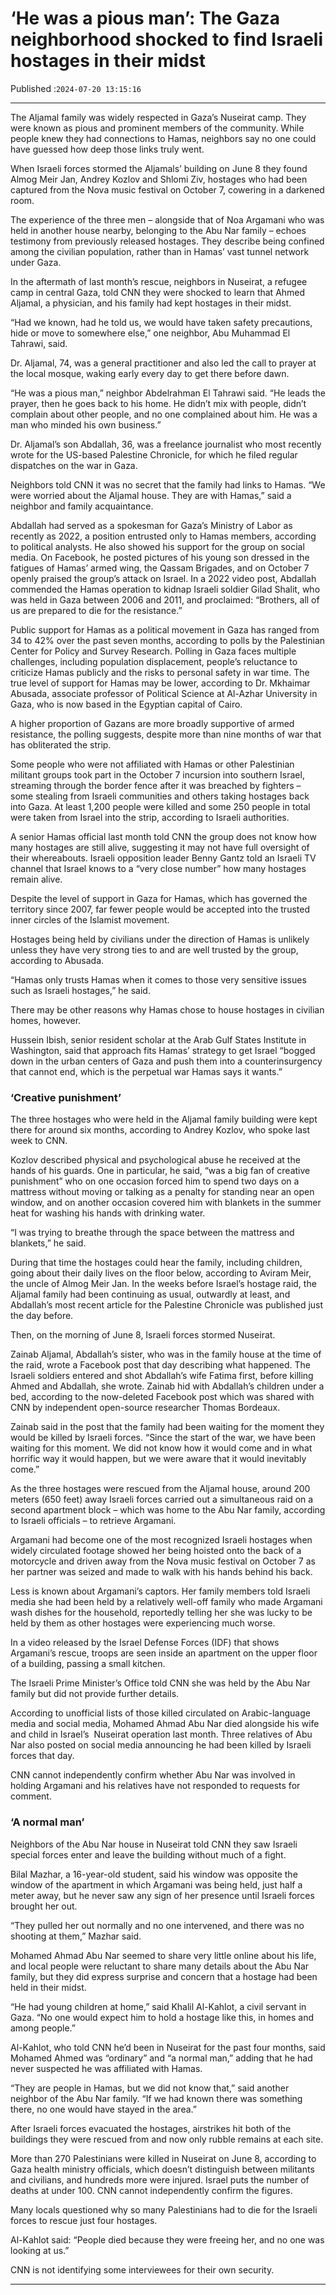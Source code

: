 # ‘He was a pious man’: The Gaza neighborhood shocked to find Israeli hostages in their midst

Published :`2024-07-20 13:15:16`

---

The Aljamal family was widely respected in Gaza’s Nuseirat camp. They were known as pious and prominent members of the community. While people knew they had connections to Hamas, neighbors say no one could have guessed how deep those links truly went.

When Israeli forces stormed the Aljamals’ building on June 8 they found Almog Meir Jan, Andrey Kozlov and Shlomi Ziv, hostages who had been captured from the Nova music festival on October 7, cowering in a darkened room.

The experience of the three men – alongside that of Noa Argamani who was held in another house nearby, belonging to the Abu Nar family – echoes testimony from previously released hostages. They describe being confined among the civilian population, rather than in Hamas’ vast tunnel network under Gaza.

In the aftermath of last month’s rescue, neighbors in Nuseirat, a refugee camp in central Gaza, told CNN they were shocked to learn that Ahmed Aljamal, a physician, and his family had kept hostages in their midst.

“Had we known, had he told us, we would have taken safety precautions, hide or move to somewhere else,” one neighbor, Abu Muhammad El Tahrawi, said.

Dr. Aljamal, 74, was a general practitioner and also led the call to prayer at the local mosque, waking early every day to get there before dawn.

“He was a pious man,” neighbor Abdelrahman El Tahrawi said. “He leads the prayer, then he goes back to his home. He didn’t mix with people, didn’t complain about other people, and no one complained about him. He was a man who minded his own business.”

Dr. Aljamal’s son Abdallah, 36, was a freelance journalist who most recently wrote for the US-based Palestine Chronicle, for which he filed regular dispatches on the war in Gaza.

Neighbors told CNN it was no secret that the family had links to Hamas. “We were worried about the Aljamal house. They are with Hamas,” said a neighbor and family acquaintance.

Abdallah had served as a spokesman for Gaza’s Ministry of Labor as recently as 2022, a position entrusted only to Hamas members, according to political analysts. He also showed his support for the group on social media. On Facebook, he posted pictures of his young son dressed in the fatigues of Hamas’ armed wing, the Qassam Brigades, and on October 7 openly praised the group’s attack on Israel. In a 2022 video post, Abdallah commended the Hamas operation to kidnap Israeli soldier Gilad Shalit, who was held in Gaza between 2006 and 2011, and proclaimed: “Brothers, all of us are prepared to die for the resistance.”

Public support for Hamas as a political movement in Gaza has ranged from 34 to 42% over the past seven months, according to polls by the Palestinian Center for Policy and Survey Research. Polling in Gaza faces multiple challenges, including population displacement, people’s reluctance to criticize Hamas publicly and the risks to personal safety in war time. The true level of support for Hamas may be lower, according to Dr. Mkhaimar Abusada, associate professor of Political Science at Al-Azhar University in Gaza, who is now based in the Egyptian capital of Cairo.

A higher proportion of Gazans are more broadly supportive of armed resistance, the polling suggests, despite more than nine months of war that has obliterated the strip.

Some people who were not affiliated with Hamas or other Palestinian militant groups took part in the October 7 incursion into southern Israel, streaming through the border fence after it was breached by fighters – some stealing from Israeli communities and others taking hostages back into Gaza. At least 1,200 people were killed and some 250 people in total were taken from Israel into the strip, according to Israeli authorities.

A senior Hamas official last month told CNN the group does not know how many hostages are still alive, suggesting it may not have full oversight of their whereabouts. Israeli opposition leader Benny Gantz told an Israeli TV channel that Israel knows to a “very close number” how many hostages remain alive.

Despite the level of support in Gaza for Hamas, which has governed the territory since 2007, far fewer people would be accepted into the trusted inner circles of the Islamist movement.

Hostages being held by civilians under the direction of Hamas is unlikely unless they have very strong ties to and are well trusted by the group, according to Abusada.

“Hamas only trusts Hamas when it comes to those very sensitive issues such as Israeli hostages,” he said.

There may be other reasons why Hamas chose to house hostages in civilian homes, however.

Hussein Ibish, senior resident scholar at the Arab Gulf States Institute in Washington, said that approach fits Hamas’ strategy to get Israel “bogged down in the urban centers of Gaza and push them into a counterinsurgency that cannot end, which is the perpetual war Hamas says it wants.”

### ‘Creative punishment’

The three hostages who were held in the Aljamal family building were kept there for around six months, according to Andrey Kozlov, who spoke last week to CNN.

Kozlov described physical and psychological abuse he received at the hands of his guards. One in particular, he said, “was a big fan of creative punishment” who on one occasion forced him to spend two days on a mattress without moving or talking as a penalty for standing near an open window, and on another occasion covered him with blankets in the summer heat for washing his hands with drinking water.

“I was trying to breathe through the space between the mattress and blankets,” he said.

During that time the hostages could hear the family, including children, going about their daily lives on the floor below, according to Aviram Meir, the uncle of Almog Meir Jan. In the weeks before Israel’s hostage raid, the Aljamal family had been continuing as usual, outwardly at least, and Abdallah’s most recent article for the Palestine Chronicle was published just the day before.

Then, on the morning of June 8, Israeli forces stormed Nuseirat.

Zainab Aljamal, Abdallah’s sister, who was in the family house at the time of the raid, wrote a Facebook post that day describing what happened. The Israeli soldiers entered and shot Abdallah’s wife Fatima first, before killing Ahmed and Abdallah, she wrote. Zainab hid with Abdallah’s children under a bed, according to the now-deleted Facebook post which was shared with CNN by independent open-source researcher Thomas Bordeaux.

﻿Zainab said in the post that the family had been waiting for the moment they would be killed by Israeli forces. “Since the start of the war, we have been waiting for this moment. We did not know how it would come and in what horrific way it would happen, but we were aware that it would inevitably come.”

As the three hostages were rescued from the Aljamal house, around 200 meters (650 feet) away Israeli forces carried out a simultaneous raid on a second apartment block – which was home to the Abu Nar family, according to Israeli officials – to retrieve Argamani.

Argamani had become one of the most recognized Israeli hostages when widely circulated footage showed her being hoisted onto the back of a motorcycle and driven away from the Nova music festival on October 7 as her partner was seized and made to walk with his hands behind his back.

Less is known about Argamani’s captors. Her family members told Israeli media she had been held by a relatively well-off family who made Argamani wash dishes for the household, reportedly telling her she was lucky to be held by them as other hostages were experiencing much worse.

In a video released by the Israel Defense Forces (IDF) that shows Argamani’s rescue, troops are seen inside an apartment on the upper floor of a building, passing a small kitchen.

The Israeli Prime Minister’s Office told CNN she was held by the Abu Nar family but did not provide further details.

According to unofficial lists of those killed circulated on Arabic-language media and social media, Mohamed Ahmad Abu Nar died alongside his wife and child in Israel’s  Nuseirat operation last month. Three relatives of Abu Nar also posted on social media announcing he had been killed by Israeli forces that day.

CNN cannot independently confirm whether Abu Nar was involved in holding Argamani and his relatives have not responded to requests for comment.

### ‘A normal man’

Neighbors of the Abu Nar house in Nuseirat told CNN they saw Israeli special forces enter and leave the building without much of a fight.

Bilal Mazhar, a 16-year-old student, said his window was opposite the window of the apartment in which Argamani was being held, just half a meter away, but he never saw any sign of her presence until Israeli forces brought her out.

“They pulled her out normally and no one intervened, and there was no shooting at them,” Mazhar said.

Mohamed Ahmad Abu Nar seemed to share very little online about his life, and local people were reluctant to share many details about the Abu Nar family, but they did express surprise and concern that a hostage had been held in their midst.

“He had young children at home,” said Khalil Al-Kahlot, a civil servant in Gaza. “No one would expect him to hold a hostage like this, in homes and among people.”

Al-Kahlot, who told CNN he’d been in Nuseirat for the past four months, said Mohamed Ahmed was “ordinary” and “a normal man,” adding that he had never suspected he was affiliated with Hamas.

“They are people in Hamas, but we did not know that,” said another neighbor of the Abu Nar family. “If we had known there was something there, no one would have stayed in the area.”

After Israeli forces evacuated the hostages, airstrikes hit both of the buildings they were rescued from and now only rubble remains at each site.

More than 270 Palestinians were killed in Nuseirat on June 8, according to Gaza health ministry officials, which doesn’t distinguish between militants and civilians, and hundreds more were injured. Israel puts the number of deaths at under 100. CNN cannot independently confirm the figures.

Many locals questioned why so many Palestinians had to die for the Israeli forces to rescue just four hostages.

Al-Kahlot said: “People died because they were freeing her, and no one was looking at us.”

CNN is not identifying some interviewees for their own security.

---

